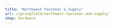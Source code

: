 ```yaml
---
title: "Northwest Fastener & Supply"
url: /springfield/northwest-fastener-and-supply/
shop: hardware
---
```


